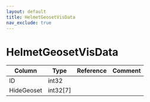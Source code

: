 ```yaml
---
layout: default
title: HelmetGeosetVisData
nav_exclude: true
---
```

# HelmetGeosetVisData

| Column | Type | Reference | Comment |
|--------|------|-----------|---------|
|ID|int32|||
|HideGeoset|int32[7]|||
